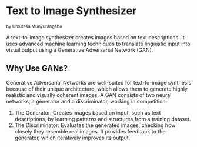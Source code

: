 # Text to Image Synthesizer
<small>by Umutesa Munyurangabo</small>

A text-to-image synthesizer creates images based on text descriptions. It uses advanced machine learning techniques to translate linguistic input into visual output using a Generative Adversarial Network (GAN).
 
## Why Use GANs?

Generative Adversarial Networks are well-suited for text-to-image synthesis because of their unique architecture, which allows them to generate highly realistic and visually coherent images. A GAN consists of two neural networks, a generator and a discriminator, working in competition:
1. The Generator: Creates images based on input, such as text descriptions, by learning patterns and structures from a training dataset.
2. The Discriminator: Evaluates the generated images, checking how closely they resemble real images. It provides feedback to the generator, which iteratively improves its output.

